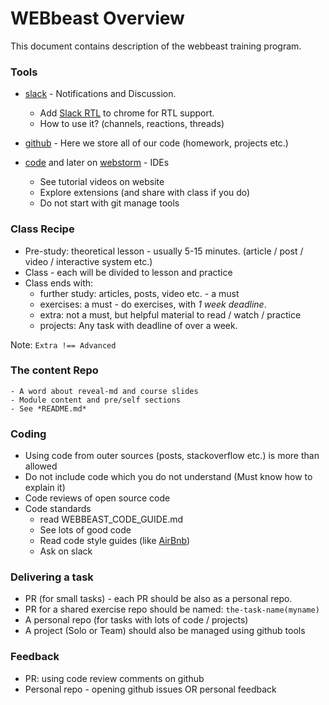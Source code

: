 # WEBbeast Overview
This document contains description of the webbeast training program.

### Tools
* [slack](https://slack.com/) - Notifications and Discussion.
    - Add [Slack RTL](https://chrome.google.com/webstore/detail/slack-rtl/gakbkpoophhepbiekagocpmdhclkajba) to chrome for RTL support.
    - How to use it? (channels, reactions, threads)

* [github](https://github.com/) - Here we store all of our code (homework, projects etc.)

* [code](https://code.visualstudio.com/) and later on [webstorm](https://www.jetbrains.com/webstorm/) - IDEs
    - See tutorial videos on website
    - Explore extensions (and share with class if you do)
    - Do not start with git manage tools

### Class Recipe
- Pre-study: theoretical lesson - usually 5-15 minutes. (article / post / video / interactive system etc.)
- Class - each will be divided to lesson and practice
- Class ends with:
    - further study: articles, posts, video etc. - a must
    - exercises: a must - do exercises, with *1 week deadline*.
    - extra: not a must, but helpful material to read / watch / practice
    - projects: Any task with deadline of over a week.

Note: `Extra !== Advanced`

### The content Repo
    - A word about reveal-md and course slides
    - Module content and pre/self sections
    - See *README.md*

### Coding
- Using code from outer sources (posts, stackoverflow etc.) is more than allowed
- Do not include code which you do not understand (Must know how to explain it)
- Code reviews of open source code
- Code standards
    - read WEBBEAST_CODE_GUIDE.md
    - See lots of good code
    - Read code style guides (like [AirBnb](https://github.com/airbnb/javascript))
    - Ask on slack

### Delivering a task
- PR (for small tasks) - each PR should be also as a personal repo.
- PR for a shared exercise repo should be named: `the-task-name(myname)`
- A personal repo (for tasks with lots of code / projects)
- A project (Solo or Team) should also be managed using github tools

### Feedback
- PR: using code review comments on github
- Personal repo - opening github issues OR personal feedback